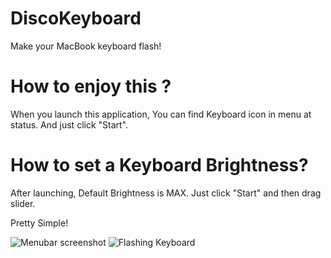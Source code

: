 # DiscoKeyboard
Make your MacBook keyboard flash!

# How to enjoy this ?
When you launch this application, You can find Keyboard icon in menu at status.
And just click "Start".

# How to set a Keyboard Brightness?
After launching, Default Brightness is MAX.
Just click "Start" and then drag slider.

Pretty Simple!


![Menubar screenshot](http://i.imgur.com/HFBfQqy.png)
![Flashing Keyboard](http://i.imgur.com/Eq0IolF.gif)
